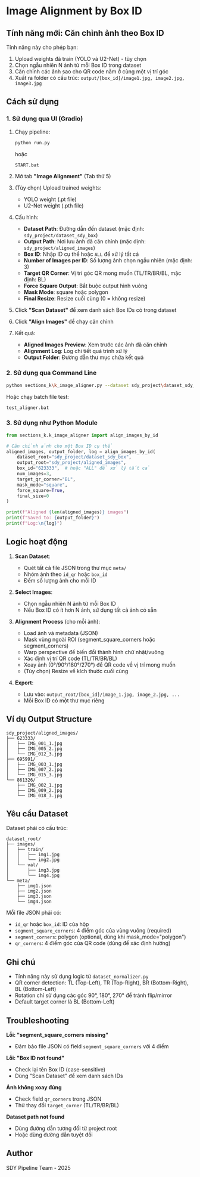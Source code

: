 # Image Alignment by Box ID

## Tính năng mới: Căn chỉnh ảnh theo Box ID

Tính năng này cho phép bạn:
1. Upload weights đã train (YOLO và U2-Net) - tùy chọn
2. Chọn ngẫu nhiên N ảnh từ mỗi Box ID trong dataset
3. Căn chỉnh các ảnh sao cho QR code nằm ở cùng một vị trí góc
4. Xuất ra folder có cấu trúc: `output/[box_id]/image1.jpg, image2.jpg, image3.jpg`

## Cách sử dụng

### 1. Sử dụng qua UI (Gradio)

1. Chạy pipeline:
   ```bash
   python run.py
   ```
   hoặc
   ```bash
   START.bat
   ```

2. Mở tab **"Image Alignment"** (Tab thứ 5)

3. (Tùy chọn) Upload trained weights:
   - YOLO weight (.pt file)
   - U2-Net weight (.pth file)

4. Cấu hình:
   - **Dataset Path**: Đường dẫn đến dataset (mặc định: `sdy_project/dataset_sdy_box`)
   - **Output Path**: Nơi lưu ảnh đã căn chỉnh (mặc định: `sdy_project/aligned_images`)
   - **Box ID**: Nhập ID cụ thể hoặc `ALL` để xử lý tất cả
   - **Number of Images per ID**: Số lượng ảnh chọn ngẫu nhiên (mặc định: 3)
   - **Target QR Corner**: Vị trí góc QR mong muốn (TL/TR/BR/BL, mặc định: BL)
   - **Force Square Output**: Bắt buộc output hình vuông
   - **Mask Mode**: square hoặc polygon
   - **Final Resize**: Resize cuối cùng (0 = không resize)

5. Click **"Scan Dataset"** để xem danh sách Box IDs có trong dataset

6. Click **"Align Images"** để chạy căn chỉnh

7. Kết quả:
   - **Aligned Images Preview**: Xem trước các ảnh đã căn chỉnh
   - **Alignment Log**: Log chi tiết quá trình xử lý
   - **Output Folder**: Đường dẫn thư mục chứa kết quả

### 2. Sử dụng qua Command Line

```bash
python sections_k\k_image_aligner.py --dataset sdy_project\dataset_sdy_box --output sdy_project\aligned_images --box_id ALL --num_images 3 --target_corner BL
```

Hoặc chạy batch file test:
```bash
test_aligner.bat
```

### 3. Sử dụng như Python Module

```python
from sections_k.k_image_aligner import align_images_by_id

# Căn chỉnh ảnh cho một Box ID cụ thể
aligned_images, output_folder, log = align_images_by_id(
    dataset_root="sdy_project/dataset_sdy_box",
    output_root="sdy_project/aligned_images",
    box_id="623333",  # hoặc "ALL" để xử lý tất cả
    num_images=3,
    target_qr_corner="BL",
    mask_mode="square",
    force_square=True,
    final_size=0
)

print(f"Aligned {len(aligned_images)} images")
print(f"Saved to: {output_folder}")
print(f"Log:\n{log}")
```

## Logic hoạt động

1. **Scan Dataset**: 
   - Quét tất cả file JSON trong thư mục `meta/`
   - Nhóm ảnh theo `id_qr` hoặc `box_id`
   - Đếm số lượng ảnh cho mỗi ID

2. **Select Images**:
   - Chọn ngẫu nhiên N ảnh từ mỗi Box ID
   - Nếu Box ID có ít hơn N ảnh, sử dụng tất cả ảnh có sẵn

3. **Alignment Process** (cho mỗi ảnh):
   - Load ảnh và metadata (JSON)
   - Mask vùng ngoài ROI (segment_square_corners hoặc segment_corners)
   - Warp perspective để biến đổi thành hình chữ nhật/vuông
   - Xác định vị trí QR code (TL/TR/BR/BL)
   - Xoay ảnh (0°/90°/180°/270°) để QR code về vị trí mong muốn
   - (Tùy chọn) Resize về kích thước cuối cùng

4. **Export**:
   - Lưu vào: `output_root/[box_id]/image_1.jpg, image_2.jpg, ...`
   - Mỗi Box ID có một thư mục riêng

## Ví dụ Output Structure

```
sdy_project/aligned_images/
├── 623333/
│   ├── IMG_001_1.jpg
│   ├── IMG_005_2.jpg
│   └── IMG_012_3.jpg
├── 695991/
│   ├── IMG_003_1.jpg
│   ├── IMG_007_2.jpg
│   └── IMG_015_3.jpg
└── 861326/
    ├── IMG_002_1.jpg
    ├── IMG_009_2.jpg
    └── IMG_018_3.jpg
```

## Yêu cầu Dataset

Dataset phải có cấu trúc:
```
dataset_root/
├── images/
│   ├── train/
│   │   ├── img1.jpg
│   │   └── img2.jpg
│   └── val/
│       ├── img3.jpg
│       └── img4.jpg
└── meta/
    ├── img1.json
    ├── img2.json
    ├── img3.json
    └── img4.json
```

Mỗi file JSON phải có:
- `id_qr` hoặc `box_id`: ID của hộp
- `segment_square_corners`: 4 điểm góc của vùng vuông (required)
- `segment_corners`: polygon (optional, dùng khi mask_mode="polygon")
- `qr_corners`: 4 điểm góc của QR code (dùng để xác định hướng)

## Ghi chú

- Tính năng này sử dụng logic từ `dataset_normalizer.py`
- QR corner detection: TL (Top-Left), TR (Top-Right), BR (Bottom-Right), BL (Bottom-Left)
- Rotation chỉ sử dụng các góc 90°, 180°, 270° để tránh flip/mirror
- Default target corner là BL (Bottom-Left)

## Troubleshooting

**Lỗi: "segment_square_corners missing"**
- Đảm bảo file JSON có field `segment_square_corners` với 4 điểm

**Lỗi: "Box ID not found"**
- Check lại tên Box ID (case-sensitive)
- Dùng "Scan Dataset" để xem danh sách IDs

**Ảnh không xoay đúng**
- Check field `qr_corners` trong JSON
- Thử thay đổi `target_corner` (TL/TR/BR/BL)

**Dataset path not found**
- Dùng đường dẫn tương đối từ project root
- Hoặc dùng đường dẫn tuyệt đối

## Author

SDY Pipeline Team - 2025

